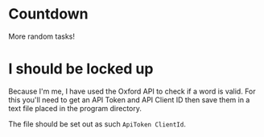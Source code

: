 # Countdown
More random tasks!

# I should be locked up

Because I'm me, I have used the Oxford API to check if a word is valid. For this you'll need to get an API Token and API Client ID then save them in a text file placed in the program directory.

The file should be set out as such `ApiToken ClientId`.
